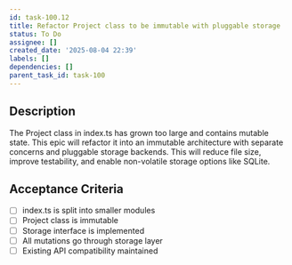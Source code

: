 ```yaml
---
id: task-100.12
title: Refactor Project class to be immutable with pluggable storage
status: To Do
assignee: []
created_date: '2025-08-04 22:39'
labels: []
dependencies: []
parent_task_id: task-100
---
```


## Description

The Project class in index.ts has grown too large and contains mutable state. This epic will refactor it into an immutable architecture with separate concerns and pluggable storage backends. This will reduce file size, improve testability, and enable non-volatile storage options like SQLite.

## Acceptance Criteria

- [ ] index.ts is split into smaller modules
- [ ] Project class is immutable
- [ ] Storage interface is implemented
- [ ] All mutations go through storage layer
- [ ] Existing API compatibility maintained
